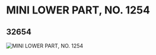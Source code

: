 # MINI LOWER PART, NO. 1254
## 32654
![MINI LOWER PART, NO. 1254](https://lc-www-live-s.legocdn.com/media/bricks/5/2/6182476.jpg)